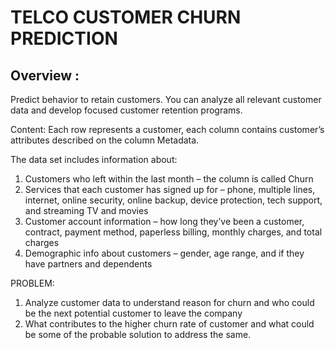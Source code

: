 # TELCO CUSTOMER CHURN PREDICTION

## Overview : 
Predict behavior to retain customers. You can analyze all relevant customer data and develop focused customer retention programs. 

Content: Each row represents a customer, each column contains customer’s attributes described on the column Metadata.

The data set includes information about:
1. Customers who left within the last month – the column is called Churn
2. Services that each customer has signed up for – phone, multiple lines, internet, online security, online backup, device protection, tech support, and streaming TV and movies
3. Customer account information – how long they’ve been a customer, contract, payment method, paperless billing, monthly charges, and total charges
4. Demographic info about customers – gender, age range, and if they have partners and dependents

PROBLEM: 
1. Analyze customer data to understand reason for churn and who could be the next potential customer to leave the company
2. What contributes to the higher churn rate of customer and what could be some of the probable solution to address the same.
